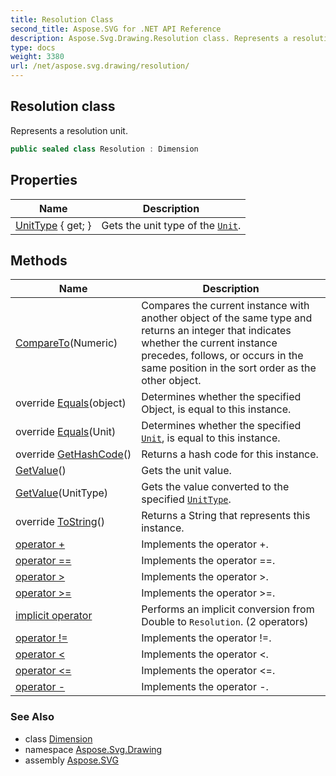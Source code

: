 ```yaml
---
title: Resolution Class
second_title: Aspose.SVG for .NET API Reference
description: Aspose.Svg.Drawing.Resolution class. Represents a resolution unit
type: docs
weight: 3380
url: /net/aspose.svg.drawing/resolution/
---
```

## Resolution class

Represents a resolution unit.

```csharp
public sealed class Resolution : Dimension
```

## Properties

| Name | Description |
| --- | --- |
| [UnitType](../../aspose.svg.drawing/unit/unittype/) { get; } | Gets the unit type of the [`Unit`](../unit/). |

## Methods

| Name | Description |
| --- | --- |
| [CompareTo](../../aspose.svg.drawing/numeric/compareto/)(Numeric) | Compares the current instance with another object of the same type and returns an integer that indicates whether the current instance precedes, follows, or occurs in the same position in the sort order as the other object. |
| override [Equals](../../aspose.svg.drawing/unit/equals/)(object) | Determines whether the specified Object, is equal to this instance. |
| override [Equals](../../aspose.svg.drawing/numeric/equals/)(Unit) | Determines whether the specified [`Unit`](../unit/), is equal to this instance. |
| override [GetHashCode](../../aspose.svg.drawing/numeric/gethashcode/)() | Returns a hash code for this instance. |
| [GetValue](../../aspose.svg.drawing/numeric/getvalue/)() | Gets the unit value. |
| [GetValue](../../aspose.svg.drawing/numeric/getvalue/)(UnitType) | Gets the value converted to the specified [`UnitType`](../unittype/). |
| override [ToString](../../aspose.svg.drawing/dimension/tostring/)() | Returns a String that represents this instance. |
| [operator +](../../aspose.svg.drawing/resolution/op_addition/) | Implements the operator +. |
| [operator ==](../../aspose.svg.drawing/resolution/op_equality/) | Implements the operator ==. |
| [operator &gt;](../../aspose.svg.drawing/resolution/op_greaterthan/) | Implements the operator &gt;. |
| [operator &gt;=](../../aspose.svg.drawing/resolution/op_greaterthanorequal/) | Implements the operator &gt;=. |
| [implicit operator](../../aspose.svg.drawing/resolution/op_implicit/#op_implicit) | Performs an implicit conversion from Double to `Resolution`. (2 operators) |
| [operator !=](../../aspose.svg.drawing/resolution/op_inequality/) | Implements the operator !=. |
| [operator &lt;](../../aspose.svg.drawing/resolution/op_lessthan/) | Implements the operator &lt;. |
| [operator &lt;=](../../aspose.svg.drawing/resolution/op_lessthanorequal/) | Implements the operator &lt;=. |
| [operator -](../../aspose.svg.drawing/resolution/op_subtraction/) | Implements the operator -. |

### See Also

* class [Dimension](../dimension/)
* namespace [Aspose.Svg.Drawing](../../aspose.svg.drawing/)
* assembly [Aspose.SVG](../../)
